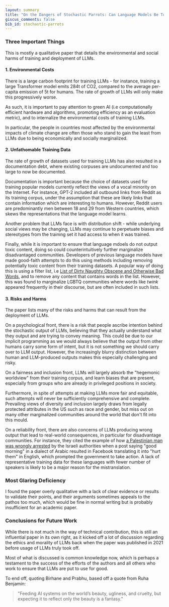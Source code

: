 ```yaml
---
layout: summary
title: "On the Dangers of Stochastic Parrots: Can Language Models Be Too Big?"
giscus_comments: false
bib_id: stochastic-parrots
---
```


### Three Important Things

This is mostly a qualitative paper that details the environmental and social
harms of training and deployment of LLMs.

#### 1. Environmental Costs

There is a large carbon footprint for training LLMs -
for instance, training a large Transformer model emits 284t of CO2, compared
to the average per-capita emission of 5t for humans.
The rate of growth of LLMs will only make this progressively worse.

As such, it is important to pay attention to green AI (i.e computationally
efficient hardware and algorithms, promoting efficiency as an evaluation
metric), and to internalize the environmental costs of training LLMs.

In particular, the people in countries most affected by the environmental
impacts of climate change are often those who stand to gain the least from LLMs
due to being economically and socially marginalized.

#### 2. Unfathomable Training Data

The rate of growth of datasets used for training LLMs has also resulted in a 
documentation debt, where existing corpuses are undocumented and too large to
now be documented.

Documentation is important because the choice of datasets used for training
popular models currently reflect the views of a vocal minority on the Internet.
For instance, GPT-2 included all outbound links from Reddit as its training corpus,
under the assumption that these are likely links that contain information which
are interesting to humans. However, Reddit users are predominantly men
between 18 and 29 from Western countries, which skews the representations
that the language model learns.

Another problem that LLMs face is with distribution shift - while underlying
social views may be changing, LLMs may continue to perpetuate biases and
stereotypes from the training set it had access to when it was trained.

Finally, while it is important to ensure that language mdoels do not output toxic
content, doing so could counterintuitively further marginalize disadvantaged communities.
Developers of previous language models have made good-faith attempts to
do this using methods including removing potentially toxic content from
their training datasets. A popular way of doing this is using a 
filter list, i.e 
[List of Dirty Naughty Obscene and Otherwise Bad Words](https://github.com/LDNOOBW/List-of-Dirty-Naughty-Obscene-and-Otherwise-Bad-Words/blob/master/en),
and to remove any content that contains words in the list. However, this was
found to marginalize LGBTQ communities where words like *twink* appeared
frequently in their discourse, but are often included in such lists.

#### 3. Risks and Harms

The paper lists many of the risks and harms that can result from the deployment of LLMs.

On a psychological front, there is a risk that people ascribe intention behind
the stochastic output of LLMs, believing that they actually understand what they
output and are trying to convey meaning. This could be due to our implicit
programming as we would always believe that the output from other humans carry
some form of intent, but it is not something we should carry over to LLM output.
However, the increasingly blurry distinction between human and LLM-produced outputs
makes this especially challenging and risky.

On a fairness and inclusion front, LLMs will largely absorb the "hegemonic worldview"
from their training corpus, and learn biases that are present, especially from
groups who are already in privileged positions in society.

Furthermore, in spite of attempts at making LLMs more fair and equitable, such
attempts will never be sufficiently comprehensive and complete.  Prevailing
views of diversity and inclusion largely draws from legally protected attributes
in the US such as race and gender, but miss out on many other marginalized
communities around the world that don't fit into this mould.

On a reliability front, there are also concerns of LLMs producing wrong output
that lead to real-world consequences, in particular for disadvantage communities.
For instance, they cited the example of how 
[a Palestinian man was wrongly arrested](https://www.theguardian.com/technology/2017/oct/24/facebook-palestine-israel-translates-good-morning-attack-them-arrest)
by the Israeli authorities when a post saying "good morning" in a dialect of
Arabic resulted in Facebook translating it into "hurt them" in English, which
prompted the government to take action. A lack of representative training data for
these languages with fewer number of speakers is likely to be a major reason for
the mistranslation.


### Most Glaring Deficiency

I found the paper overly qualitative with a lack of clear evidence or results to
validate their points, and their arguments sometimes appeals to the pathos too
much, which would be fine in normal writing but is probably insufficient for an
academic paper. 


### Conclusions for Future Work

While there is not much in the way of technical contribution, this is still
an influential paper in its own right, as it kicked off a lot of discussion 
regarding the ethics and morality of LLMs back when the paper was published in
2021 before usage of LLMs truly took off.

Most of what is discussed is common knowledge now, which is perhaps a testament
to the success of the efforts of the authors and all others who work to ensure
that LLMs are put to use for good.

To end off, quoting Birhane and Prabhu, based off a quote from Ruha
Benjamin:

> "Feeding AI systems on the world’s beauty, ugliness, and cruelty, but
expecting it to reflect only the beauty is a fantasy."